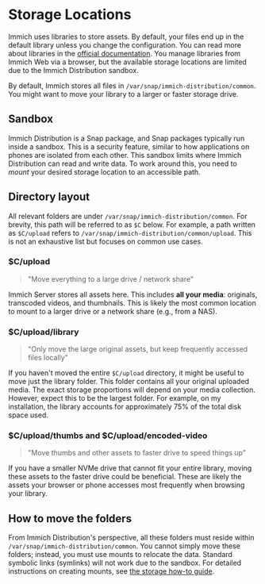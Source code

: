 # Storage Locations

Immich uses libraries to store assets. By default, your files end up in the default library unless you change the configuration. You can read more about libraries in the [official documentation](https://immich.app/docs/features/libraries). You manage libraries from Immich Web via a browser, but the available storage locations are limited due to the Immich Distribution sandbox.

By default, Immich stores all files in `/var/snap/immich-distribution/common`. You might want to move your library to a larger or faster storage drive.

## Sandbox

Immich Distribution is a Snap package, and Snap packages typically run inside a sandbox. This is a security feature, similar to how applications on phones are isolated from each other. This sandbox limits where Immich Distribution can read and write data. To work around this, you need to _mount_ your desired storage location to an accessible path.

## Directory layout

All relevant folders are under `/var/snap/immich-distribution/common`. For brevity, this path will be referred to as `$C` below. For example, a path written as `$C/upload` refers to `/var/snap/immich-distribution/common/upload`. This is not an exhaustive list but focuses on common use cases.

### $C/upload

> "Move everything to a large drive / network share"

Immich Server stores all assets here. This includes **all your media**: originals, transcoded videos, and thumbnails. This is likely the most common location to mount to a larger drive or a network share (e.g., from a NAS).

### $C/upload/library

> "Only move the large original assets, but keep frequently accessed files locally"

If you haven't moved the entire `$C/upload` directory, it might be useful to move just the library folder. This folder contains all your original uploaded media. The exact storage proportions will depend on your media collection. However, expect this to be the largest folder. For example, on my installation, the library accounts for approximately 75% of the total disk space used.

### $C/upload/thumbs and $C/upload/encoded-video

> "Move thumbs and other assets to faster drive to speed things up"

If you have a smaller NVMe drive that cannot fit your entire library, moving these assets to the faster drive could be beneficial. These are likely the assets your browser or phone accesses most frequently when browsing your library.

## How to move the folders

From Immich Distribution's perspective, all these folders must reside within `/var/snap/immich-distribution/common`. You cannot simply move these folders; instead, you must use mounts to relocate the data. Standard symbolic links (symlinks) will not work due to the sandbox. For detailed instructions on creating mounts, see [the storage how-to guide](howto.md).
